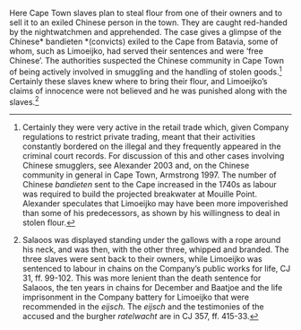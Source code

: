 Here Cape Town slaves plan to steal flour from one of their owners and to sell it to an exiled Chinese person in the town. They are caught red-handed by the nightwatchmen and apprehended. The case gives a glimpse of the Chinese* bandieten *(convicts) exiled to the Cape from Batavia, some of whom, such as Limoeijko, had served their sentences and were ‘free Chinese’. The authorities suspected the Chinese community in Cape Town of being actively involved in smuggling and the handling of stolen goods.[^1] Certainly these slaves knew where to bring their flour, and Limoeijko’s claims of innocence were not believed and he was punished along with the slaves.[^2]

[^1]: Certainly they were very active in the retail trade which, given Company regulations to restrict private trading, meant that their activities constantly bordered on the illegal and they frequently appeared in the criminal court records. For discussion of this and other cases involving Chinese smugglers, see Alexander 2003 and, on the Chinese community in general in Cape Town, Armstrong 1997. The number of Chinese *bandieten* sent to the Cape increased in the 1740s as labour was required to build the projected breakwater at Mouille Point. Alexander speculates that Limoeijko may have been more impoverished than some of his predecessors, as shown by his willingness to deal in stolen flour.

[^2]: Salaoos was displayed standing under the gallows with a rope around his neck, and was then, with the other three, whipped and branded. The three slaves were sent back to their owners, while Limoeijko was sentenced to labour in chains on the Company’s public works for life, CJ 31, ff. 99-102. This was more lenient than the death sentence for Salaoos, the ten years in chains for December and Baatjoe and the life imprisonment in the Company battery for Limoeijko that were recommended in the *eijsch.* The *eijsch* and the testimonies of the accused and the burgher *ratelwacht* are in CJ 357, ff. 415-33.